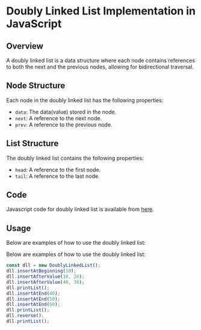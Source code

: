 # Doubly Linked List Implementation in JavaScript

## Overview

A doubly linked list is a data structure where each node contains references to both the next and the previous nodes, allowing for bidirectional traversal.

## Node Structure

Each node in the doubly linked list has the following properties:

- `data`: The data(value) stored in the node.
- `next`: A reference to the next node.
- `prev`: A reference to the previous node.

## List Structure

The doubly linked list contains the following properties:

- `head`: A reference to the first node.
- `tail`: A reference to the last node.

## Code

Javascript code for doubly linked list is available from [here]().

## Usage

Below are examples of how to use the doubly linked list:

Below are examples of how to use the doubly linked list:

```javascript
const dll = new DoublyLinkedList();
dll.insertAtBeginning(10);
dll.insertAfterValue(10, 20);
dll.insertAfterValue(40, 30);
dll.printList();
dll.insertAtEnd(40);
dll.insertAtEnd(50);
dll.insertAtEnd(60);
dll.printList();
dll.reverse();
dll.printList();
```
